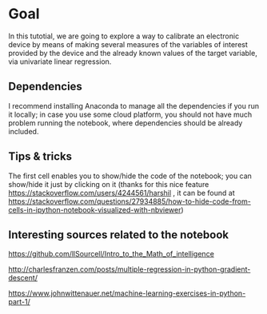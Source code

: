 # Goal

In this tutotial, we are going to explore a way to calibrate an electronic device by means of making several measures of the variables of interest provided by the device and the already known values of the target variable, via univariate linear regression.

## Dependencies
I recommend installing Anaconda to manage all the dependencies if you run it locally; in case you use some cloud platform, you should not have much problem running the notebook, where dependencies should be already included.

## Tips & tricks
The first cell enables you to show/hide the code of the notebook; you can show/hide it just by clicking on it (thanks for this nice feature https://stackoverflow.com/users/4244561/harshil , it can be found at https://stackoverflow.com/questions/27934885/how-to-hide-code-from-cells-in-ipython-notebook-visualized-with-nbviewer) 

## Interesting sources related to the notebook
https://github.com/llSourcell/Intro_to_the_Math_of_intelligence <p>
http://charlesfranzen.com/posts/multiple-regression-in-python-gradient-descent/ <p>
https://www.johnwittenauer.net/machine-learning-exercises-in-python-part-1/ 
